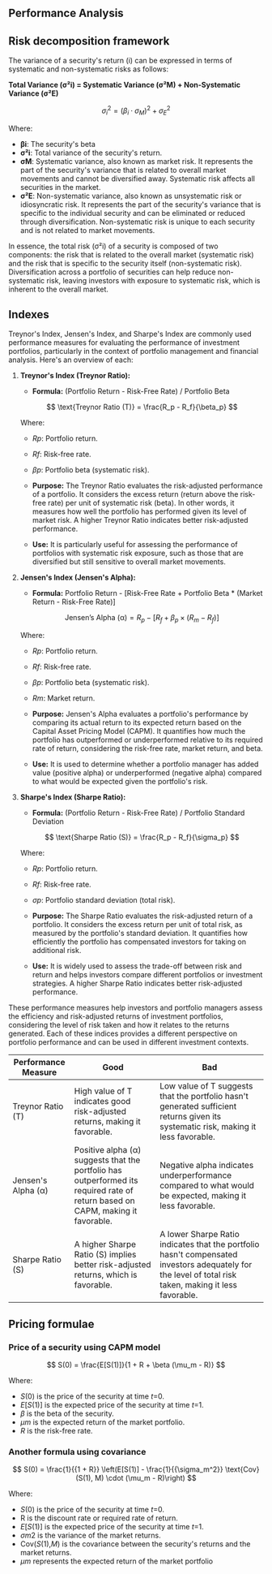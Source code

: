 ## **Performance Analysis**

## Risk decomposition framework

The variance of a security's return (i) can be expressed in terms of systematic and non-systematic risks as follows:

**Total Variance (σ²i) = Systematic Variance (σ²M) + Non-Systematic Variance (σ²E)**

$$
\sigma^2_i = (\beta_i \cdot \sigma_M)^2 + \sigma^2_E
$$

Where:

- **βi**: The security's beta
- **σ²i**: Total variance of the security's return.
- **σM**: Systematic variance, also known as market risk. It represents the part of the security's variance that is related to overall market movements and cannot be diversified away. Systematic risk affects all securities in the market.
- **σ²E**: Non-systematic variance, also known as unsystematic risk or idiosyncratic risk. It represents the part of the security's variance that is specific to the individual security and can be eliminated or reduced through diversification. Non-systematic risk is unique to each security and is not related to market movements.

In essence, the total risk (σ²i) of a security is composed of two components: the risk that is related to the overall market (systematic risk) and the risk that is specific to the security itself (non-systematic risk). Diversification across a portfolio of securities can help reduce non-systematic risk, leaving investors with exposure to systematic risk, which is inherent to the overall market.

## Indexes

Treynor's Index, Jensen's Index, and Sharpe's Index are commonly used performance measures for evaluating the performance of investment portfolios, particularly in the context of portfolio management and financial analysis. Here's an overview of each:

1. **Treynor's Index (Treynor Ratio):**
    - **Formula:** (Portfolio Return - Risk-Free Rate) / Portfolio Beta

    $$
    \text{Treynor Ratio (T)} = \frac{R_p - R_f}{\beta_p}
    $$

    Where:
    - *Rp*: Portfolio return.
    - *Rf*: Risk-free rate.
    - *βp*: Portfolio beta (systematic risk).

    - **Purpose:** The Treynor Ratio evaluates the risk-adjusted performance of a portfolio. It considers the excess return (return above the risk-free rate) per unit of systematic risk (beta). In other words, it measures how well the portfolio has performed given its level of market risk. A higher Treynor Ratio indicates better risk-adjusted performance.
    - **Use:** It is particularly useful for assessing the performance of portfolios with systematic risk exposure, such as those that are diversified but still sensitive to overall market movements.

2. **Jensen's Index (Jensen's Alpha):**
    - **Formula:** Portfolio Return - [Risk-Free Rate + Portfolio Beta * (Market Return - Risk-Free Rate)]

    $$
    \text{Jensen's Alpha (α)} = R_p - [R_f + \beta_p \times (R_m - R_f)]
    $$

    Where:
    - *Rp*: Portfolio return.
    - *Rf*: Risk-free rate.
    - *βp*: Portfolio beta (systematic risk).
    - *Rm*: Market return.

    - **Purpose:** Jensen's Alpha evaluates a portfolio's performance by comparing its actual return to its expected return based on the Capital Asset Pricing Model (CAPM). It quantifies how much the portfolio has outperformed or underperformed relative to its required rate of return, considering the risk-free rate, market return, and beta.
    - **Use:** It is used to determine whether a portfolio manager has added value (positive alpha) or underperformed (negative alpha) compared to what would be expected given the portfolio's risk.

3. **Sharpe's Index (Sharpe Ratio):**
    - **Formula:** (Portfolio Return - Risk-Free Rate) / Portfolio Standard Deviation

    $$
    \text{Sharpe Ratio (S)} = \frac{R_p - R_f}{\sigma_p}
    $$

    Where:
    - *Rp*: Portfolio return.
    - *Rf*: Risk-free rate.
    - *σp*: Portfolio standard deviation (total risk).

    - **Purpose:** The Sharpe Ratio evaluates the risk-adjusted return of a portfolio. It considers the excess return per unit of total risk, as measured by the portfolio's standard deviation. It quantifies how efficiently the portfolio has compensated investors for taking on additional risk.
    - **Use:** It is widely used to assess the trade-off between risk and return and helps investors compare different portfolios or investment strategies. A higher Sharpe Ratio indicates better risk-adjusted performance.

These performance measures help investors and portfolio managers assess the efficiency and risk-adjusted returns of investment portfolios, considering the level of risk taken and how it relates to the returns generated. Each of these indices provides a different perspective on portfolio performance and can be used in different investment contexts.

| Performance Measure | Good | Bad |
| --- | --- | --- |
| Treynor Ratio (T) | High value of T indicates good risk-adjusted returns, making it favorable. | Low value of T suggests that the portfolio hasn't generated sufficient returns given its systematic risk, making it less favorable. |
| Jensen's Alpha (α) | Positive alpha (α) suggests that the portfolio has outperformed its required rate of return based on CAPM, making it favorable. | Negative alpha indicates underperformance compared to what would be expected, making it less favorable. |
| Sharpe Ratio (S) | A higher Sharpe Ratio (S) implies better risk-adjusted returns, which is favorable. | A lower Sharpe Ratio indicates that the portfolio hasn't compensated investors adequately for the level of total risk taken, making it less favorable.

## Pricing formulae

### Price of a security using CAPM model

$$
S(0) = \frac{E[S(1)]}{1 + R + \beta (\mu_m - R)}
$$

Where:
- *S*(0) is the price of the security at time *t*=0.
- *E*[*S*(1)] is the expected price of the security at time *t*=1.
- *β* is the beta of the security.
- *μm* is the expected return of the market portfolio.
- *R* is the risk-free rate.

### Another formula using covariance

$$
S(0) = \frac{1}{{1 + R}} \left(E[S(1)] - \frac{1}{{\sigma_m^2}} \text{Cov}(S(1), M) \cdot (\mu_m - R)\right)
$$

Where:
- *S*(0) is the price of the security at time *t*=0.
- R is the discount rate or required rate of return.
- *E*[*S*(1)] is the expected price of the security at time *t*=1.
- *σm*2 is the variance of the market returns.
- Cov(*S*(1),*M*) is the covariance between the security's returns and the market returns.
- *μm* represents the expected return of the market portfolio
